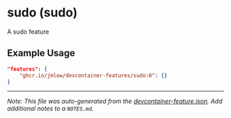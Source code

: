
# sudo (sudo)

A sudo feature

## Example Usage

```json
"features": {
    "ghcr.io/jmlow/devcontainer-features/sudo:0": {}
}
```





---

_Note: This file was auto-generated from the [devcontainer-feature.json](https://github.com/jmlow/devcontainer-features/blob/main/src/sudo/devcontainer-feature.json).  Add additional notes to a `NOTES.md`._
